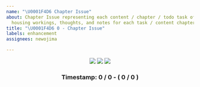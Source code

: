 ```yaml
---
name: "\U0001F4D6 Chapter Issue"
about: Chapter Issue representing each content / chapter / todo task of the project,
  housing workings, thoughts, and notes for each task / content chapter.
title: "\U0001F4D6 0 - Chapter Issue"
labels: enhancement
assignees: newojima

---
```


<div align="center">
  <a href=""><img src="https://img.shields.io/badge/🏠-333333?style=for-the-badge"></a>
  <a href=""><img src="https://img.shields.io/badge/⬅️%20Back-333333?style=for-the-badge"></a>
  <a href=""><img src="https://img.shields.io/badge/Next%20➡️-333333?style=for-the-badge"></a>

  ### Timestamp: 0 / 0 - ( 0 / 0 )
</div>


